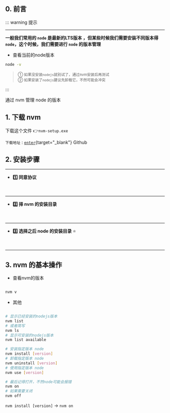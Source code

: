 ## 0. 前言
::: warning <Badge type='danger'>提示</Badge>

---

  **一般我们常用的 `node` 是最新的LTS版本 ，但某些时候我们需要安装不同版本得 `node`，这个时候，我们需要进行 `node` 的版本管理**

- 查看当前的node版本


```sh 
node -v
```

> <small>① 如果没安装`nodejs`就别试了，通过nvm安装后再测试</small>  
> <small>② 如果安装了`nodejs`建议先卸载它，不然可能会冲突</small>

:::





通过 nvm 管理 node 的版本

## 1. 下载 nvm

下载这个文件 👉`nvm-setup.exe`

`下载地址` :  [`enter`](https://github.com/coreybutler/nvm-windows/releases){target="_blank"} <Badge type='info'>Github</Badge>  

<zo-img momo='/image/202408140025.png'></zo-img>

## 2. 安装步骤

---

- **1️⃣ 同意协议**

<br/>

<zo-img momo='/image/202408132330.png'></zo-img>

---

- **2️⃣ 择 nvm 的安装目录**

<br/>

<zo-img momo='/image/202408132336.png'></zo-img>


---

- **3️⃣ 选择之后 node 的安装目录** ⭐

<br/>

<zo-img momo='/image/202408132338.png'></zo-img>

---


## 3. nvm 的基本操作

- 查看nvm的版本

```sh

nvm v

```

- 其他

```sh

# 显示已经安装的nodejs版本
nvm list
# 或者简写
nvm ls
# 显示可安装的nodejs版本
nvm list available

# 安装指定版本 node
nvm install [version]
# 卸载指定版本 node
nvm uninstall [version]
# 使用指定版本 node
nvm use [version]

# 最后记得打开，不然node可能会报错
nvm on
# 如果需要关闭
nvm off


```


`nvm install [version]` -> `nvm on`